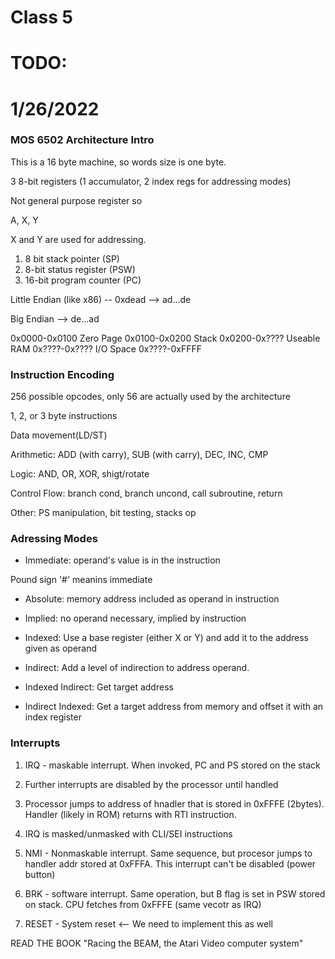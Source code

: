 # Class 5
 
# TODO:  

# 1/26/2022

### MOS 6502 Architecture Intro

This is a 16 byte machine, so words size is one byte. 

3 8-bit registers (1 accumulator, 2 index regs for addressing modes)

Not general purpose register so 

A, X, Y 

X and Y are used for addressing. 


1) 8 bit stack pointer (SP) 
2) 8-bit status register (PSW)
3) 16-bit program counter (PC)

Little Endian (like x86) 
-- 0xdead
--> ad...de

Big Endian 
--> de...ad 

0x0000-0x0100 Zero Page
0x0100-0x0200 Stack 
0x0200-0x???? Useable RAM
0x????-0x???? I/O Space 
0x????-0xFFFF 

### Instruction Encoding 

256 possible opcodes, only 56 are actually used by the architecture 

1, 2, or 3 byte instructions

Data movement(LD/ST)

Arithmetic: ADD (with carry), SUB (with carry), DEC, INC, CMP

Logic: AND, OR, XOR, shigt/rotate 

Control Flow: branch cond, branch uncond, call subroutine, return

Other: PS manipulation, bit testing, stacks op

### Adressing Modes 

- Immediate: operand's value is in the instruction 

Pound sign '#' meanins immediate 

- Absolute: memory address included as operand in instruction 

- Implied: no operand necessary, implied by instruction 

- Indexed: Use a base register (either X or Y) and add it to the address given as operand

- Indirect: Add a level of indirection to address operand. 

- Indexed Indirect: Get target address

- Indirect Indexed: Get a target address from memory and offset it with an index register 

### Interrupts

1) IRQ - maskable interrupt. When invoked, PC and PS stored on the stack 

2) Further interrupts are disabled by the processor until handled 

3) Processor jumps to address of hnadler that is stored in 0xFFFE (2bytes). Handler (likely in ROM) returns with RTI instruction.

4) IRQ is masked/unmasked with CLI/SEI instructions

5) NMI - Nonmaskable interrupt. Same sequence, but procesor jumps to handler addr stored at 0xFFFA. This interrupt can't be disabled (power button) 

6) BRK - software interrupt. Same operation, but B flag is set in PSW stored on stack. CPU fetches from 0xFFFE (same vecotr as IRQ) 

7) RESET - System reset <-- We need to implement this as well 


READ THE BOOK "Racing the BEAM, the Atari Video computer system" 
 
 
